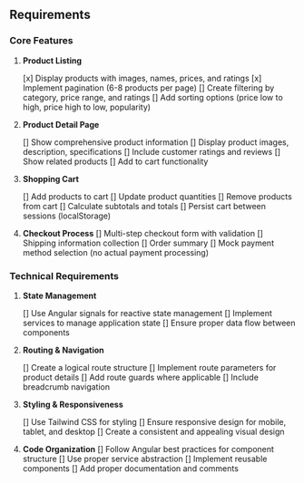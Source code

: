 ## Requirements

### Core Features

1. **Product Listing**

   [x] Display products with images, names, prices, and ratings
   [x] Implement pagination (6-8 products per page)
   [] Create filtering by category, price range, and ratings
   [] Add sorting options (price low to high, price high to low, popularity)

2. **Product Detail Page**

   [] Show comprehensive product information
   [] Display product images, description, specifications
   [] Include customer ratings and reviews
   [] Show related products
   [] Add to cart functionality

3. **Shopping Cart**

   [] Add products to cart
   [] Update product quantities
   [] Remove products from cart
   [] Calculate subtotals and totals
   [] Persist cart between sessions (localStorage)

4. **Checkout Process**
   [] Multi-step checkout form with validation
   [] Shipping information collection
   [] Order summary
   [] Mock payment method selection (no actual payment processing)

### Technical Requirements

1. **State Management**

   [] Use Angular signals for reactive state management
   [] Implement services to manage application state
   [] Ensure proper data flow between components

2. **Routing & Navigation**

   [] Create a logical route structure
   [] Implement route parameters for product details
   [] Add route guards where applicable
   [] Include breadcrumb navigation

3. **Styling & Responsiveness**

   [] Use Tailwind CSS for styling
   [] Ensure responsive design for mobile, tablet, and desktop
   [] Create a consistent and appealing visual design

4. **Code Organization**
   [] Follow Angular best practices for component structure
   [] Use proper service abstraction
   [] Implement reusable components
   [] Add proper documentation and comments